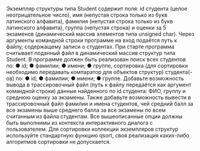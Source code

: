 Экземпляр структуры типа Student содержит поля: id студента (целое неотрицательное
число), имя (непустая строка только из букв латинского алфавита), фамилия (непустая
строка только из букв латинского алфавита), группа (непустая строка) и оценки за 5
экзаменов (динамический массив элементов типа unsigned char). Через аргументы
командной строки программе на вход подаётся путь к файлу, содержащему записи о
студентах. При старте программа считывает поданный файл в динамический массив
структур типа Student. В программе должен быть реализован поиск всех студентов по:
● id;
● фамилии;
● имени;
● группе,
сортировка (для сортировки необходимо передавать компаратор для объектов структур)
студента(-ов) по:
● id;
● фамилии;
● имени;
● группе.
Добавьте возможность вывода в трассировочный файл (путь к файлу передаётся как
аргумент командной строки) данные найденного по id студента: ФИО, группу и
среднюю оценку за экзамены. Также добавьте возможность вывести в трассировочный
файл фамилии и имена студентов, чей средний балл за все экзамены выше среднего
балла за все экзамены по всем считанным из файла студентам. Все вышеописанные
опции должны быть выполнимы из контекста интерактивного диалога с пользователем.
Для сортировки коллекции экземпляров структур используйте стандартную функцию
qsort, своя реализация каких-либо алгоритмов сортировки не допускается.
